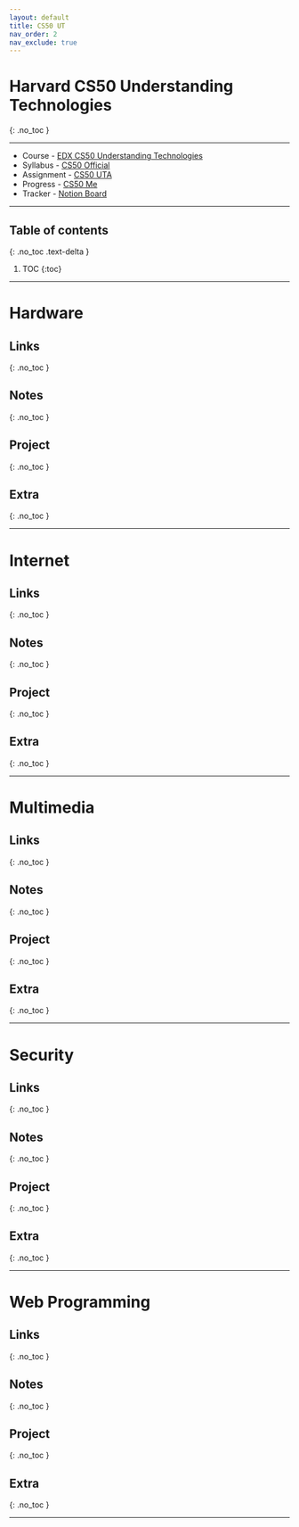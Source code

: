 ```yaml
---
layout: default
title: CS50 UT
nav_order: 2
nav_exclude: true
---
```


# Harvard CS50 Understanding Technologies
{: .no_toc }

---

- Course - [EDX CS50 Understanding Technologies](https://courses.edx.org/courses/course-v1:HarvardX+CS50T+Technology/course/)
- Syllabus - [CS50 Official](https://cs50.harvard.edu/technology/2017/)
- Assignment - [CS50 UTA](https://cs50.harvard.edu/technology/2017/assignments/)
- Progress - [CS50 Me](https://cs50.me/cs50x)
- Tracker - [Notion Board]()

---

## Table of contents
{: .no_toc .text-delta }

1. TOC
{:toc}

---

# Hardware


## Links
{: .no_toc }

## Notes
{: .no_toc }

## Project
{: .no_toc }

## Extra
{: .no_toc }

---

# Internet

## Links
{: .no_toc }

## Notes
{: .no_toc }

## Project
{: .no_toc }

## Extra
{: .no_toc }

---

# Multimedia

## Links
{: .no_toc }

## Notes
{: .no_toc }

## Project
{: .no_toc }

## Extra
{: .no_toc }

---

# Security

## Links
{: .no_toc }

## Notes
{: .no_toc }

## Project
{: .no_toc }

## Extra
{: .no_toc }

---

# Web Programming


## Links
{: .no_toc }

## Notes
{: .no_toc }

## Project
{: .no_toc }

## Extra
{: .no_toc }

---
